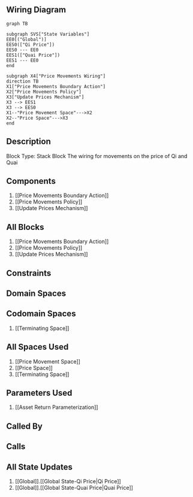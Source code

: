 ## Wiring Diagram

```mermaid
graph TB

subgraph SVS["State Variables"]
EE0[("Global")]
EES0(["Qi Price"])
EES0 --- EE0
EES1(["Quai Price"])
EES1 --- EE0
end

subgraph X4["Price Movements Wiring"]
direction TB
X1["Price Movements Boundary Action"]
X2["Price Movements Policy"]
X3["Update Prices Mechanism"]
X3 --> EES1
X3 --> EES0
X1--"Price Movement Space"--->X2
X2--"Price Space"--->X3
end
```

## Description

Block Type: Stack Block
The wiring for movements on the price of Qi and Quai
## Components
1. [[Price Movements Boundary Action]]
2. [[Price Movements Policy]]
3. [[Update Prices Mechanism]]

## All Blocks
1. [[Price Movements Boundary Action]]
2. [[Price Movements Policy]]
3. [[Update Prices Mechanism]]

## Constraints

## Domain Spaces

## Codomain Spaces
1. [[Terminating Space]]

## All Spaces Used
1. [[Price Movement Space]]
2. [[Price Space]]
3. [[Terminating Space]]

## Parameters Used
1. [[Asset Return Parameterization]]

## Called By

## Calls

## All State Updates
1. [[Global]].[[Global State-Qi Price|Qi Price]]
2. [[Global]].[[Global State-Quai Price|Quai Price]]

